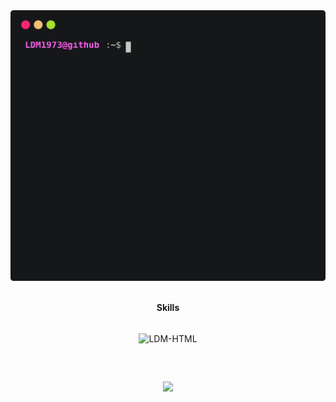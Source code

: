 <div align="center">
  
  <img height="75%" src="https://raw.githubusercontent.com/LDM1973/github-stats-terminal-style/759605c0237d0e1340ad77620ad6e950c2a87e91/github_stats.svg">
</div>
<div style="display: inline_block" align="center"><br>
  
  <p style=""><b>Skills</b></p>
  <br/>
  <img align="center" alt="LDM-HTML" src="https://skillicons.dev/icons?i=js,html,css,angular,bootstrap">
  <br/>
</div>
  
  ##
 <br/>
<div align="center">   
  
  ![](http://github-profile-summary-cards.vercel.app/api/cards/repos-per-language?username=LDM1973&theme=monokai)

</div>
